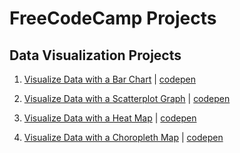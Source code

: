 # FreeCodeCamp Projects

## Data Visualization Projects

1. [Visualize Data with a Bar Chart](https://github.com/matrixersp/FCC-DataViz/tree/master/Bar-Chart) | [codepen](https://codepen.io/matrixersp/pen/xMerEr)

2. [Visualize Data with a Scatterplot Graph](https://github.com/matrixersp/FCC-DataViz/tree/master/Scatter-Plot) | [codepen](https://codepen.io/matrixersp/pen/pYJOza)

3. [Visualize Data with a Heat Map](https://github.com/matrixersp/FCC-DataViz/tree/master/Heat-Map) | [codepen](https://codepen.io/matrixersp/pen/gEPvYm)

4. [Visualize Data with a Choropleth Map](https://github.com/matrixersp/FCC-DataViz/tree/master/Choropleth-Map) | [codepen](https://codepen.io/matrixersp/pen/axEGMg)
